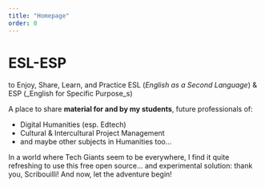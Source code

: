 ```yaml
---
title: "Homepage"
order: 0
---
```

# ESL-ESP 
to Enjoy, Share, Learn, and Practice ESL (_English as a Second Language_) & ESP (_English for Specific Purpose_s)

A place to share **material for and by my students**, future professionals of: 
- Digital Humanities (esp. Edtech)
- Cultural & Intercultural Project Management
- and maybe other subjects in Humanities too...

In a world where Tech Giants seem to be everywhere, I find it quite refreshing to use this free open source... and experimental solution: thank you, Scribouilli! And now, let the adventure begin! 